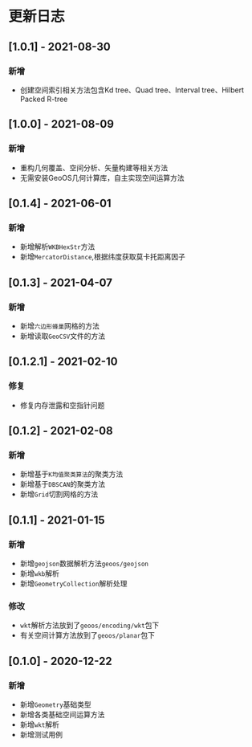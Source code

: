 # 更新日志
## [1.0.1] - 2021-08-30
### 新增
- 创建空间索引相关方法包含Kd tree、Quad tree、Interval tree、Hilbert Packed R-tree

## [1.0.0] - 2021-08-09
### 新增
- 重构几何覆盖、空间分析、矢量构建等相关方法
- 无需安装GeoOS几何计算库，自主实现空间运算方法

## [0.1.4] - 2021-06-01
### 新增
- 新增解析`WKBHexStr`方法
- 新增`MercatorDistance`,根据纬度获取莫卡托距离因子

## [0.1.3] - 2021-04-07
### 新增
- 新增`六边形蜂巢`网格的方法
- 新增读取`GeoCSV`文件的方法

## [0.1.2.1] - 2021-02-10
### 修复
- 修复内存泄露和空指针问题

## [0.1.2] - 2021-02-08
### 新增
- 新增基于`K均值聚类算法`的聚类方法
- 新增基于`DBSCAN`的聚类方法
- 新增`Grid`切割网格的方法

## [0.1.1] - 2021-01-15
### 新增
- 新增`geojson`数据解析方法`geoos/geojson`
- 新增`wkb`解析
- 新增`GeometryCollection`解析处理
### 修改
- `wkt`解析方法放到了`geoos/encoding/wkt`包下
- 有关空间计算方法放到了`geoos/planar`包下

## [0.1.0] - 2020-12-22
### 新增
- 新增`Geometry`基础类型
- 新增各类基础空间运算方法
- 新增`wkt`解析
- 新增测试用例